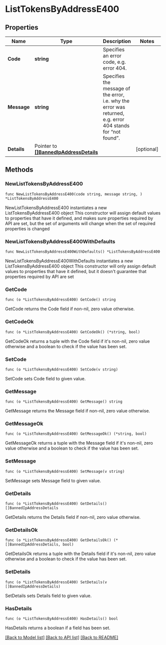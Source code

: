 # ListTokensByAddressE400

## Properties

Name | Type | Description | Notes
------------ | ------------- | ------------- | -------------
**Code** | **string** | Specifies an error code, e.g. error 404. | 
**Message** | **string** | Specifies the message of the error, i.e. why the error was returned, e.g. error 404 stands for “not found”. | 
**Details** | Pointer to [**[]BannedIpAddressDetails**](BannedIpAddressDetails.md) |  | [optional] 

## Methods

### NewListTokensByAddressE400

`func NewListTokensByAddressE400(code string, message string, ) *ListTokensByAddressE400`

NewListTokensByAddressE400 instantiates a new ListTokensByAddressE400 object
This constructor will assign default values to properties that have it defined,
and makes sure properties required by API are set, but the set of arguments
will change when the set of required properties is changed

### NewListTokensByAddressE400WithDefaults

`func NewListTokensByAddressE400WithDefaults() *ListTokensByAddressE400`

NewListTokensByAddressE400WithDefaults instantiates a new ListTokensByAddressE400 object
This constructor will only assign default values to properties that have it defined,
but it doesn't guarantee that properties required by API are set

### GetCode

`func (o *ListTokensByAddressE400) GetCode() string`

GetCode returns the Code field if non-nil, zero value otherwise.

### GetCodeOk

`func (o *ListTokensByAddressE400) GetCodeOk() (*string, bool)`

GetCodeOk returns a tuple with the Code field if it's non-nil, zero value otherwise
and a boolean to check if the value has been set.

### SetCode

`func (o *ListTokensByAddressE400) SetCode(v string)`

SetCode sets Code field to given value.


### GetMessage

`func (o *ListTokensByAddressE400) GetMessage() string`

GetMessage returns the Message field if non-nil, zero value otherwise.

### GetMessageOk

`func (o *ListTokensByAddressE400) GetMessageOk() (*string, bool)`

GetMessageOk returns a tuple with the Message field if it's non-nil, zero value otherwise
and a boolean to check if the value has been set.

### SetMessage

`func (o *ListTokensByAddressE400) SetMessage(v string)`

SetMessage sets Message field to given value.


### GetDetails

`func (o *ListTokensByAddressE400) GetDetails() []BannedIpAddressDetails`

GetDetails returns the Details field if non-nil, zero value otherwise.

### GetDetailsOk

`func (o *ListTokensByAddressE400) GetDetailsOk() (*[]BannedIpAddressDetails, bool)`

GetDetailsOk returns a tuple with the Details field if it's non-nil, zero value otherwise
and a boolean to check if the value has been set.

### SetDetails

`func (o *ListTokensByAddressE400) SetDetails(v []BannedIpAddressDetails)`

SetDetails sets Details field to given value.

### HasDetails

`func (o *ListTokensByAddressE400) HasDetails() bool`

HasDetails returns a boolean if a field has been set.


[[Back to Model list]](../README.md#documentation-for-models) [[Back to API list]](../README.md#documentation-for-api-endpoints) [[Back to README]](../README.md)


